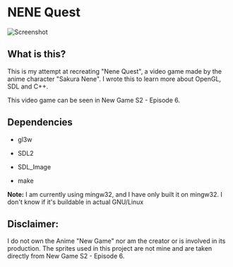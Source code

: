 NENE Quest
==================

![Screenshot](http://i.imgur.com/NhP9gp1.png)

## What is this?
This is my attempt at recreating "Nene Quest", a video game made by the anime character "Sakura Nene". I wrote this to learn more about OpenGL, SDL and C++.

This video game can be seen in New Game S2 - Episode 6.

## Dependencies

* gl3w

* SDL2

* SDL_Image

* make

**Note:** I am currently using mingw32, and I have only built it on mingw32. I don't know if it's buildable in actual GNU/Linux

## Disclaimer:
I do not own the Anime "New Game" nor am the creator or is involved in its production. The sprites used in this project are not mine and are taken directly from New Game S2 - Episode 6.
